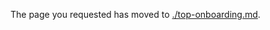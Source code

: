<!-- TODO:  deprecate this document by removing it.  It has been  replaced by top-onboarding.md   -->

The page you requested has moved to [./top-onboarding.md](./top-onboarding.md). 

<!--Original content 
  gitdown": "contents", "maxLevel": 2}

# Onboarding
  gitdown": "include-headings", "file": "../templates/portalfx-onboarding.md"}
  gitdown": "include-headings", "file": "../templates/top-exit-criteria.md"}
-->
